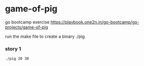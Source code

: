 # game-of-pig
go bootcamp exercise https://playbook.one2n.in/go-bootcamp/go-projects/game-of-pig

run the make file to create a binary ./pig </br>
### story 1

```
./pig 20 30
 ```